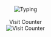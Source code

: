 <p align="center">
  <img src="https://readme-typing-svg.demolab.com?font=Quicksand&weight=600&size=35&pause=550&color=00FFFF&center=true&vCenter=true&width=700&height=100&lines=Hello%2C+I'm+Zero.;I+do+touch+grass.;Everyone+makes+mistakes.;Zeros+make+the+system+work.;Simple+doesn%E2%80%99t+mean+easy.;Sometimes+the+answer+is+not+the+point." alt="Typing" /><br><br>
Visit Counter<br>
<img src="https://profile-counter.glitch.me/zerofoil/count.svg" alt="Visit Counter" />
</p>
